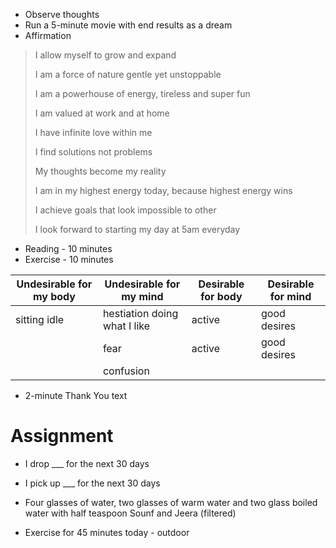 
* Observe thoughts
* Run a 5-minute movie with end results as a dream
* Affirmation
>I allow myself to grow and expand
>
>I am a force of nature gentle yet unstoppable
>
>I am a powerhouse of energy, tireless and  super fun
>
>I am valued at work and at home
>
>I have infinite love within me
>
>I find solutions not problems
>
>My thoughts become my reality
>
>I am in my highest energy today, because highest energy wins
>
>I achieve goals that look impossible to other
>
>I look forward to starting my day at 5am everyday

* Reading - 10 minutes
* Exercise - 10 minutes

| Undesirable for my body | Undesirable for my mind | Desirable for body | Desirable for mind |
| ------------- | ----| --- | --- |
| sitting idle | hestiation doing what I like | active | <circle> good desires </circle> |
| | fear | active | <circle> good desires </circle> |
| | confusion |  |  |

* 2-minute Thank You text

# Assignment #
* I drop ___ for the next 30 days

* I pick up  ___ for the next 30 days
 
* Four glasses of water, two glasses of warm water and two glass boiled water with half teaspoon Sounf and Jeera (filtered)

* Exercise for 45 minutes today - outdoor
